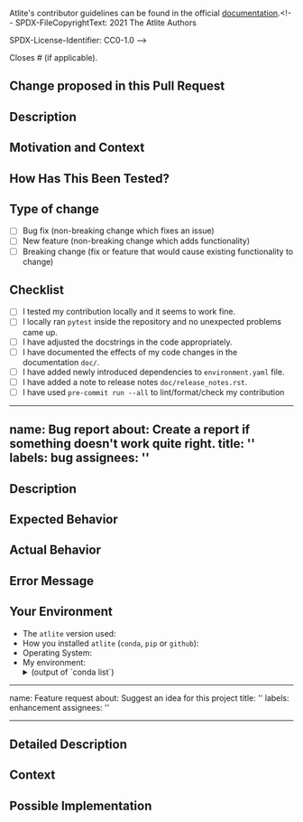 <!---
SPDX-FileCopyrightText: 2021 The Atlite Authors

SPDX-License-Identifier: CC0-1.0
--->

Atlite's contributor guidelines can be found in the official [documentation](https://atlite.readthedocs.io/en/master/contributing.html).<!--
SPDX-FileCopyrightText: 2021 The Atlite Authors

SPDX-License-Identifier: CC0-1.0
-->

Closes # (if applicable).

## Change proposed in this Pull Request

<!--- Provide a general, short summary of your changes in the title above -->

## Description
<!--- Describe your changes in detail -->

## Motivation and Context
<!--- Why is this change required? What problem does it solve? -->
<!--- If it fixes an open issue, please link to the issue here. -->

## How Has This Been Tested?
<!--- Please describe in detail how you tested your changes. -->
<!--- Include details of your testing environment, and the tests you ran to -->
<!--- see how your change affects other areas of the code, etc. -->

## Type of change
<!--- What types of changes does your code introduce? Put an `x` in all the boxes that apply: -->
- [ ] Bug fix (non-breaking change which fixes an issue)
- [ ] New feature (non-breaking change which adds functionality)
- [ ] Breaking change (fix or feature that would cause existing functionality to change)

## Checklist
<!--- Go over all the following points, and put an `x` in all the boxes that apply. -->
<!--- If you're unsure about any of these, don't hesitate to ask. We're here to help! -->
- [ ] I tested my contribution locally and it seems to work fine.
- [ ] I locally ran `pytest` inside the repository and no unexpected problems came up.
- [ ] I have adjusted the docstrings in the code appropriately.
- [ ] I have documented the effects of my code changes in the documentation `doc/`.
- [ ] I have added newly introduced dependencies to `environment.yaml` file.
- [ ] I have added a note to release notes `doc/release_notes.rst`.
- [ ] I have used `pre-commit run --all` to lint/format/check my contribution
---
name: Bug report
about: Create a report if something doesn't work quite right.
title: ''
labels: bug
assignees: ''
---
<!---
SPDX-FileCopyrightText: 2021 The Atlite Authors

SPDX-License-Identifier: CC0-1.0
--->


<!-- Provide a general summary of the issue -->

## Description
<!-- Provide a more detailed introduction to the issue itself, and why you consider it to be a bug -->
<!-- If you can, add a minimal example which reproduces the bug -->

## Expected Behavior
<!-- Tell us what should happen -->

## Actual Behavior
<!-- Tell us what goes wrong and happens instead -->

## Error Message
<!-- Paste any terminal output and error message you encounter here to help illustrate the problem -->

## Your Environment
<!-- Include relevant details about the environment you experienced the bug in -->
* The `atlite` version used:
* How you installed `atlite` (`conda`, `pip` or `github`):
* Operating System:
* My environment:
    <details>
      <summary>(output of `conda list`)</summary>
      ```
        <!-- output of `conda list` -->
      ```
    </details>


---
name: Feature request
about: Suggest an idea for this project
title: ''
labels: enhancement
assignees: ''

---
<!---
SPDX-FileCopyrightText: 2021 The Atlite Authors

SPDX-License-Identifier: CC0-1.0
--->

<!-- Provide a general summary of the feature you would like to see -->

## Detailed Description
<!-- Provide a detailed description of the change or addition you are proposing -->

## Context
<!-- Why is this change important to you? -->
<!-- How would you use it? -->

## Possible Implementation
<!-- Not obligatory, but suggest an idea for implementing addition or change -->
